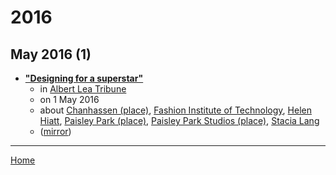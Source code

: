 # 2016

## May 2016 (1)

 - [**"Designing for a superstar"**](http://www.albertleatribune.com/2016/05/designing-for-a-superstar/)
    - in [Albert Lea Tribune](http://www.albertleatribune.com/)
    - on 1 May 2016
    - about [Chanhassen (place)](../../topics/place/chanhassen/index.md), [Fashion Institute of Technology](../../topics/fashion-institute-of-technology/index.md), [Helen Hiatt](../../topics/helen-hiatt/index.md), [Paisley Park (place)](../../topics/place/paisley-park/index.md), [Paisley Park Studios (place)](../../topics/place/paisley-park-studios/index.md), [Stacia Lang](../../topics/stacia-lang/index.md)
    - ([mirror](https://web.archive.org/web/*/http://www.albertleatribune.com/2016/05/designing-for-a-superstar/))

----

[Home](../index.md)
